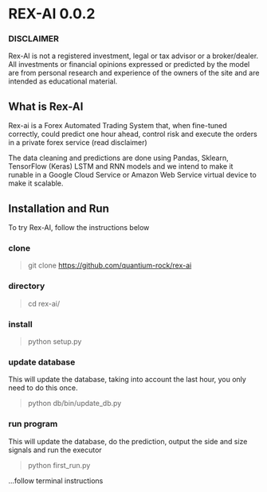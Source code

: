 
# REX-AI 0.0.2

### DISCLAIMER

Rex-AI is not a registered investment, legal or tax advisor or a broker/dealer. All investments or financial opinions expressed or predicted by the model are from personal research and experience of the owners of the site and are intended as educational material.

## What is Rex-AI

Rex-ai is a Forex Automated Trading System that, when fine-tuned correctly, could predict one hour ahead, control risk and execute the orders in a private forex service (read disclaimer)

The data cleaning and predictions are done using Pandas, Sklearn, TensorFlow (Keras) LSTM and RNN models and we intend to make it runable in a Google Cloud Service or Amazon Web Service virtual device to make it scalable.



## Installation and Run
To try Rex-AI, follow the instructions below

### clone
> git clone https://github.com/quantium-rock/rex-ai

### directory
> cd rex-ai/

### install
> python setup.py

### update database
This will update the database, taking into account the last hour, you only need to do this once.

> python db/bin/update_db.py



### run program
This will update the database, do the prediction, output the side and size signals and run the executor

> python first_run.py

...follow terminal instructions
